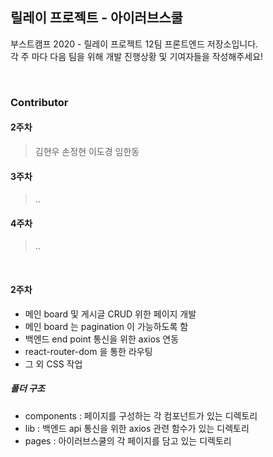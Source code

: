 ## 릴레이 프로젝트 - 아이러브스쿨

부스트캠프 2020 - 릴레이 프로젝트 12팀 프론트엔드 저장소입니다. <br>
각 주 마다 다음 팀을 위해 개발 진행상황 및 기여자들을 작성해주세요! <br>

<br>

### Contributor

#### 2주차

> 김현우 손정현 이도경 임한동

#### 3주차

> ..

#### 4주차

> ..

<br>

#### 2주차

- 메인 board 및 게시글 CRUD 위한 페이지 개발
- 메인 board 는 pagination 이 가능하도록 함
- 백엔드 end point 통신을 위한 axios 연동
- react-router-dom 을 통한 라우팅
- 그 외 CSS 작업

##### 폴더 구조

- components : 페이지를 구성하는 각 컴포넌트가 있는 디렉토리
- lib : 백엔드 api 통신을 위한 axios 관련 함수가 있는 디렉토리
- pages : 아이러브스쿨의 각 페이지를 담고 있는 디렉토리
